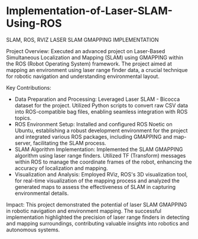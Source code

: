 # Implementation-of-Laser-SLAM-Using-ROS
SLAM, ROS, RVIZ
LASER SLAM GMAPPING IMPLEMENTATION

Project Overview:
Executed an advanced project on Laser-Based Simultaneous Localization and Mapping (SLAM) using GMAPPING within the ROS (Robot Operating System) framework. The project aimed at mapping an environment using laser range finder data, a crucial technique for robotic navigation and understanding environmental layout. 

Key Contributions:
- Data Preparation and Processing: Leveraged Laser SLAM - Bicocca dataset for the project. Utilized Python scripts to convert raw CSV data into ROS-compatible bag files, enabling seamless integration with ROS topics.
- ROS Environment Setup: Installed and configured ROS Noetic on Ubuntu, establishing a robust development environment for the project and integrated various ROS packages, including GMAPPING and map-server, facilitating the SLAM process.
- SLAM Algorithm Implementation: Implemented the SLAM GMAPPING algorithm using laser range finders. Utilized TF (Transform) messages within ROS to manage the coordinate frames of the robot, enhancing the accuracy of localization and mapping.
- Visualization and Analysis: Employed RViz, ROS's 3D visualization tool, for real-time visualization of the mapping process and analyzed the generated maps to assess the effectiveness of SLAM in capturing environmental details.


Impact:
This project demonstrated the potential of laser SLAM GMAPPING in robotic navigation and environment mapping. The successful implementation highlighted the precision of laser range finders in detecting and mapping surroundings, contributing valuable insights into robotics and autonomous systems.
